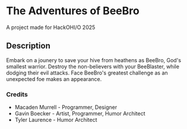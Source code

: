 # The Adventures of BeeBro
A project made for HackOHI/O 2025

## Description
Embark on a jounery to save your hive from heathens as BeeBro, God's smallest warrior. Destroy the non-believers with your BeeBlaster, while dodging their evil attacks. Face BeeBro's greatest challenge as an unexpected foe makes an appearance.

### Credits
- Macaden Murrell - Programmer, Designer
- Gavin Boecker - Artist, Programmer, Humor Architect
- Tyler Laurence - Humor Architect

